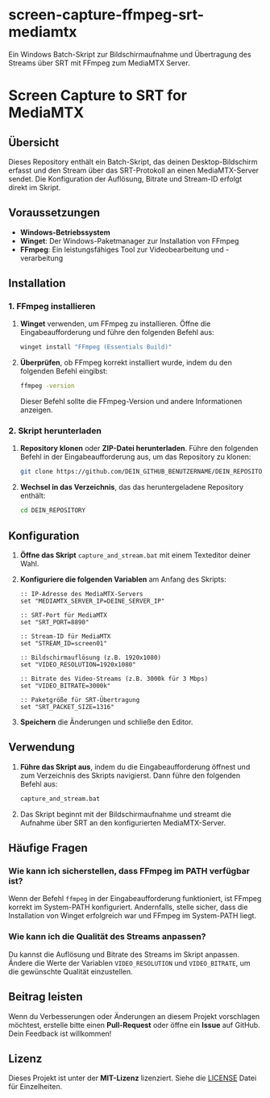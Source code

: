 # screen-capture-ffmpeg-srt-mediamtx
Ein Windows Batch-Skript zur Bildschirmaufnahme und Übertragung des Streams über SRT mit FFmpeg zum MediaMTX Server.

# Screen Capture to SRT for MediaMTX

## Übersicht

Dieses Repository enthält ein Batch-Skript, das deinen Desktop-Bildschirm erfasst und den Stream über das SRT-Protokoll an einen MediaMTX-Server sendet. Die Konfiguration der Auflösung, Bitrate und Stream-ID erfolgt direkt im Skript.

## Voraussetzungen

- **Windows-Betriebssystem**
- **Winget**: Der Windows-Paketmanager zur Installation von FFmpeg
- **FFmpeg**: Ein leistungsfähiges Tool zur Videobearbeitung und -verarbeitung

## Installation

### 1. FFmpeg installieren

1. **Winget** verwenden, um FFmpeg zu installieren. Öffne die Eingabeaufforderung und führe den folgenden Befehl aus:

    ```bash
    winget install "FFmpeg (Essentials Build)"
    ```

2. **Überprüfen**, ob FFmpeg korrekt installiert wurde, indem du den folgenden Befehl eingibst:

    ```bash
    ffmpeg -version
    ```

    Dieser Befehl sollte die FFmpeg-Version und andere Informationen anzeigen.

### 2. Skript herunterladen

1. **Repository klonen** oder **ZIP-Datei herunterladen**. Führe den folgenden Befehl in der Eingabeaufforderung aus, um das Repository zu klonen:

    ```bash
    git clone https://github.com/DEIN_GITHUB_BENUTZERNAME/DEIN_REPOSITORY.git
    ```

2. **Wechsel in das Verzeichnis**, das das heruntergeladene Repository enthält:

    ```bash
    cd DEIN_REPOSITORY
    ```

## Konfiguration

1. **Öffne das Skript** `capture_and_stream.bat` mit einem Texteditor deiner Wahl.

2. **Konfiguriere die folgenden Variablen** am Anfang des Skripts:

    ```batch
    :: IP-Adresse des MediaMTX-Servers
    set "MEDIAMTX_SERVER_IP=DEINE_SERVER_IP"

    :: SRT-Port für MediaMTX
    set "SRT_PORT=8890"

    :: Stream-ID für MediaMTX
    set "STREAM_ID=screen01"

    :: Bildschirmauflösung (z.B. 1920x1080)
    set "VIDEO_RESOLUTION=1920x1080"

    :: Bitrate des Video-Streams (z.B. 3000k für 3 Mbps)
    set "VIDEO_BITRATE=3000k"

    :: Paketgröße für SRT-Übertragung
    set "SRT_PACKET_SIZE=1316"
    ```

3. **Speichern** die Änderungen und schließe den Editor.

## Verwendung

1. **Führe das Skript aus**, indem du die Eingabeaufforderung öffnest und zum Verzeichnis des Skripts navigierst. Dann führe den folgenden Befehl aus:

    ```bash
    capture_and_stream.bat
    ```

2. Das Skript beginnt mit der Bildschirmaufnahme und streamt die Aufnahme über SRT an den konfigurierten MediaMTX-Server.

## Häufige Fragen

### Wie kann ich sicherstellen, dass FFmpeg im PATH verfügbar ist?

Wenn der Befehl `ffmpeg` in der Eingabeaufforderung funktioniert, ist FFmpeg korrekt im System-PATH konfiguriert. Andernfalls, stelle sicher, dass die Installation von Winget erfolgreich war und FFmpeg im System-PATH liegt.

### Wie kann ich die Qualität des Streams anpassen?

Du kannst die Auflösung und Bitrate des Streams im Skript anpassen. Ändere die Werte der Variablen `VIDEO_RESOLUTION` und `VIDEO_BITRATE`, um die gewünschte Qualität einzustellen.

## Beitrag leisten

Wenn du Verbesserungen oder Änderungen an diesem Projekt vorschlagen möchtest, erstelle bitte einen **Pull-Request** oder öffne ein **Issue** auf GitHub. Dein Feedback ist willkommen!

## Lizenz

Dieses Projekt ist unter der **MIT-Lizenz** lizenziert. Siehe die [LICENSE](LICENSE) Datei für Einzelheiten.
